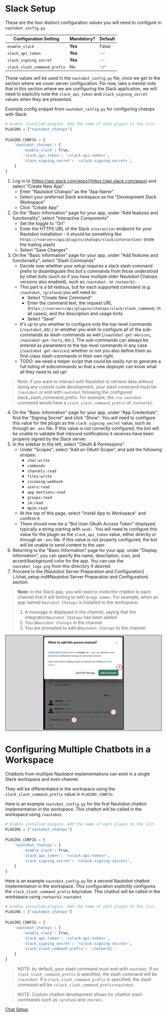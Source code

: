 # Slack Setup 

These are the four distinct configuration values you will need to configure in `nautobot_config.py`.

| Configuration Setting        | Mandatory? | Default |
| ---------------------------- | ---------- | ------- |
| `enable_slack`               | **Yes**    | False   |
| `slack_api_token`            | **Yes**    | --      |
| `slack_signing_secret`       | **Yes**    | --      |
| `slack_slash_command_prefix` | No         | `"/"`   |

These values will be used in the `nautobot_config.py` file, once we get to the section where we cover server configuration.
For now, take a mental note that in this section where we are configuring the Slack application, we will need to explicitly note the
`slack_api_token` and `slack_signing_secret` values when they are presented.

Example config snippet from `nautobot_config.py` for configuring chatops with Slack:
```python
# Enable installed plugins. Add the name of each plugin to the list.
PLUGINS = ["nautobot_chatops"]

PLUGINS_CONFIG = {
    'nautobot_chatops': {
        'enable_slack': True,
        'slack_api_token': '<slack-api-token>',
        'slack_signing_secret': '<slack-signing-secret>',
    }
}
```

1. Log in to [https://api.slack.com/apps](https://api.slack.com/apps) and select "Create New App".
   - Enter "Nautobot Chatops" as the "App Name"
   - Select your preferred Slack workspace as the "Development Slack Workspace"
   - Click "Create App"
2. On the "Basic Information" page for your app, under "Add features and functionality", select "Interactive Components"
   - Set the toggle to "On"
   - Enter the HTTPS URL of the Slack `interaction` endpoint for your Nautobot installation - it should be something
     like `https://<server>/api/plugins/chatops/slack/interaction/` (note the trailing slash)
   - Select "Save Changes"
3. On the "Basic Information" page for your app, under "Add features and functionality", select "Slash Commands"
   - Decide now whether your setup requires a slack slash command prefix to disambiguate this bot's commands from those understood
     by other bots (such as if you have multiple older Nautobot Chatops versions also enabled), such as `/nautobot-` or `/network2-`
   - This part is a bit tedious, but for each supported command (e.g. `/nautobot`, `/grafana`) you will need to:
     - Select "Create New Command"
     - Enter the command text, the request URL (`https://<server>/api/plugins/chatops/slack/slash_command/` in all cases),
       and the description and usage hints
     - Select "Save"
   - It's up to you whether to configure only the top-level commands (`/nautobot`, etc.) or whether
     you wish to configure all of the sub-commands as slash-commands as well (`/nautobot-get-devices`, `/nautobot-get-facts`,
     etc.). The sub-commands can always be entered as parameters to the top-level commands in any case
     (`/nautobot get-devices`) whether or not you also define them as first-class slash-commands in their own right.
   - TODO: we need a helper script that could be easily run to generate a full listing of subcommands so that a new
     deployer can know what all they need to set up!
> Note: if you want to interact with Nautobot to retrieve data without doing any custom code development, your slash command must
> be `/nautobot` or end with `nautobot` following the configured slack_slash_command_prefix. For example, the
> `/na-nautobot` command would have a `slack_slash_command_prefix` of `/network2-`
4. On the "Basic Information" page for your app, under "App Credentials", find the "Signing Secret" and click "Show".
   You will need to configure this value for the plugin as the `slack_signing_secret` value, such as through an
   `.env` file. If this value is not correctly configured, the bot will be unable to validate that inbound
   notifications it receives have been properly signed by the Slack server.
5. In the sidebar to the left, select "OAuth & Permissions".
   - Under "Scopes", select "Add an OAuth Scope", and add the following scopes:
      - `chat:write`
      - `commands`
      - `channels:read`
      - `files:write`
      - `incoming-webhook`
      - `users:read`
      - `app_mentions:read`
      - `groups:read`
      - `im:read`
      - `mpim:read`
   - At the top of this page, select "Install App to Workspace" and confirm it.
   - There should now be a "Bot User OAuth Access Token" displayed, typically a string starting with `xoxb-`.
     You will need to configure this value for the plugin as the `slack_api_token` value, either directly or through an
     `.env` file. If this value is not properly configured, the bot will be unable to send content to the user.
6. Returning to the "Basic Information" page for your app, under "Display Information", you can specify the name,
   description, icon, and accent/background color for the app. You can use the `nautobot_logo.png` from this
   directory if desired.
7. Proceed to the [Nautobot Server Preparation and Configuration](./chat_setup.md#Nautobot Server Preparation and Configuration) section.

> **Note**: In the Slack app, you will need to invite the chatbot to each channel that it will belong to with `@<app name>`.
> For example, when an app named `Nautobot Chatops` is installed to the workspace:
> 1. A message is displayed in the channel, saying that the integration`Nautobot Chatops` has been added
> 2. You `@Nautobot Chatops` in the channel
> 3. You are prompted to add `@Nautobot Chatops` to the channel

![slack integration invite](../images/add_nautobot.png)

 # Configuring Multiple Chatbots in a Workspace

Chatbots from multilple Nautobot implementations can exist in a single Slack workspace and even channel.

They will be differentiated in the workspace using the `slack_slash_command_prefix` value in `PLUGINS_CONFIG`.

Here is an example `nautobot_config.py` for the first Nautobot chatbot implementation in the workspace. 
This chatbot will be called in the workspace using `/nautobot`.
```python
# Enable installed plugins. Add the name of each plugin to the list.
PLUGINS = ["nautobot_chatops"]

PLUGINS_CONFIG = {
    'nautobot_chatops': {
        'enable_slack': True,
        'slack_api_token': '<slack-api-token>',
        'slack_signing_secret': '<slack-signing-secret>',
    }
}
```

Here is an example `nautobot_config.py` for a second Nautobot chatbot implementation in the workspace.
This configuration explicitly configures the `slack_slash_command_prefix` key/value.
This chatbot will be called in the workspace using `/network2-nautobot`.

```python
# Enable installed plugins. Add the name of each plugin to the list.
PLUGINS = ["nautobot_chatops"]

PLUGINS_CONFIG = {
    'nautobot_chatops': {
        'enable_slack': True,
        'slack_api_token': '<slack-api-token>',
        'slack_signing_secret': '<slack-signing-secret>',
        'slack_slash_command_prefix': '/network2-'
    }
}
```

> NOTE: by default, your slash command must end with `nautobot`. If no `slack_slash_command_prefix` is specified,
> the slash command will be `/nautobot`. If a `slack_slash_command_prefix` is specified, the slash command will be `<slack_slash_command_prefix>nautobot`.

> NOTE: Custom chatbot development allows for chatbot slash commands such as `/grafana` and `/meraki`.

[Chat Setup](./chat_setup.md)
